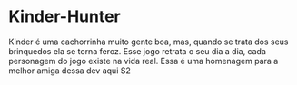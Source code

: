 # Kinder-Hunter
Kinder é uma cachorrinha muito gente boa, mas, quando se trata dos seus brinquedos ela se torna feroz.
Esse jogo retrata o seu dia a dia, cada personagem do jogo existe na vida real.
Essa é uma homenagem para a melhor amiga dessa dev aqui S2

